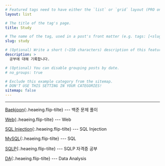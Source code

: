 ```yaml
---
# Featured tags need to have either the `list` or `grid` layout (PRO only).
layout: list

# The title of the tag's page.
title: Study

# The name of the tag, used in a post's front matter (e.g. tags: [<slug>]).
slug: study

# (Optional) Write a short (~150 characters) description of this featured tag.
description: >
  공부에 대해 기록합니다.

# (Optional) You can disable grouping posts by date.
# no_groups: true

# Exclude this example category from the sitemap.
# DON'T USE THIS SETTING IN YOUR CATEGORIES!
sitemap: false
---
```

---

[Baekjoon]{:.heaeing.flip-tilte} --- 백준 문제 풀이

[Web]{:.heaeing.flip-tilte} --- Web

[SQL Injection]{:.heaeing.flip-tilte} --- SQL Injection

[MySQL]{:.heaeing.flip-tilte} --- SQL

[SQLP]{:.heaeing.flip-tilte} --- SQLP 자격증 공부

[DA]{:.heaeing.flip-tilte} --- Data Analysis

[Baekjoon]: /baekjoon/
[Web]: /web/
[SQL Injection]: /injection/
[MySQL]: /mysql/
[SQLP]: /sqlp/
[DA]: /da/
